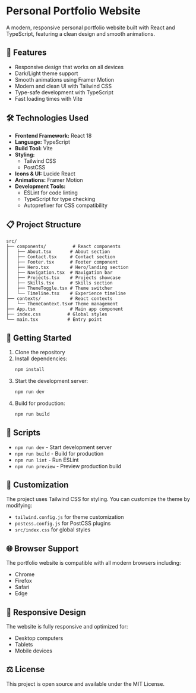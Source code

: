 # Personal Portfolio Website

A modern, responsive personal portfolio website built with React and TypeScript, featuring a clean design and smooth animations.

## 🚀 Features

- Responsive design that works on all devices
- Dark/Light theme support
- Smooth animations using Framer Motion
- Modern and clean UI with Tailwind CSS
- Type-safe development with TypeScript
- Fast loading times with Vite

## 🛠️ Technologies Used

- **Frontend Framework:** React 18
- **Language:** TypeScript
- **Build Tool:** Vite
- **Styling:** 
  - Tailwind CSS
  - PostCSS
- **Icons & UI:** Lucide React
- **Animations:** Framer Motion
- **Development Tools:**
  - ESLint for code linting
  - TypeScript for type checking
  - Autoprefixer for CSS compatibility

## 📋 Project Structure

```
src/
├── components/          # React components
│   ├── About.tsx       # About section
│   ├── Contact.tsx     # Contact section
│   ├── Footer.tsx      # Footer component
│   ├── Hero.tsx        # Hero/landing section
│   ├── Navigation.tsx  # Navigation bar
│   ├── Projects.tsx    # Projects showcase
│   ├── Skills.tsx      # Skills section
│   ├── ThemeToggle.tsx # Theme switcher
│   └── Timeline.tsx    # Experience timeline
├── contexts/           # React contexts
│   └── ThemeContext.tsx# Theme management
├── App.tsx             # Main app component
├── index.css          # Global styles
└── main.tsx           # Entry point
```

## 🚦 Getting Started

1. Clone the repository
2. Install dependencies:
   ```bash
   npm install
   ```
3. Start the development server:
   ```bash
   npm run dev
   ```
4. Build for production:
   ```bash
   npm run build
   ```

## 📝 Scripts

- `npm run dev` - Start development server
- `npm run build` - Build for production
- `npm run lint` - Run ESLint
- `npm run preview` - Preview production build

## 🎨 Customization

The project uses Tailwind CSS for styling. You can customize the theme by modifying:
- `tailwind.config.js` for theme customization
- `postcss.config.js` for PostCSS plugins
- `src/index.css` for global styles

## 🌐 Browser Support

The portfolio website is compatible with all modern browsers including:
- Chrome
- Firefox
- Safari
- Edge

## 📱 Responsive Design

The website is fully responsive and optimized for:
- Desktop computers
- Tablets
- Mobile devices

## ⚖️ License

This project is open source and available under the MIT License.
